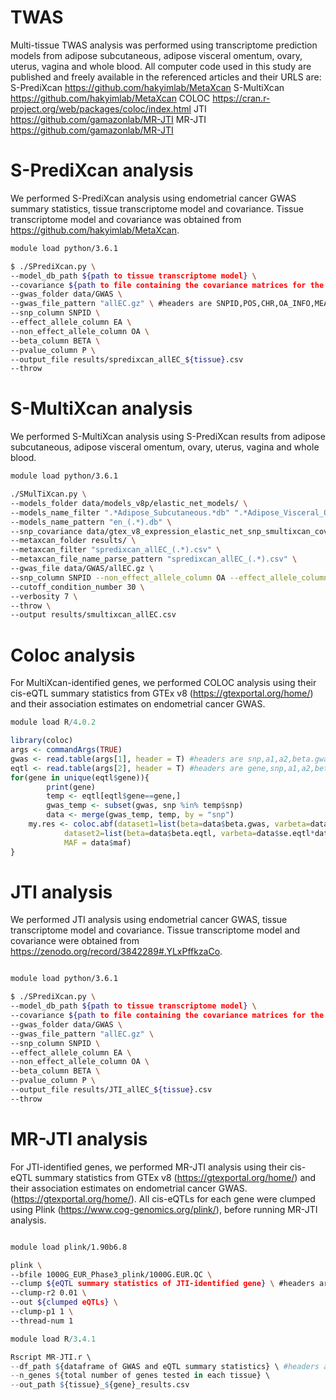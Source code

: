 # TWAS
Multi-tissue TWAS analysis was performed using transcriptome prediction models from adipose subcutaneous, adipose visceral omentum, ovary, uterus, vagina and whole blood.
All computer code used in this study are published and freely available in the referenced articles and their URLS are:
S-PrediXcan https://github.com/hakyimlab/MetaXcan
S-MultiXcan https://github.com/hakyimlab/MetaXcan
COLOC https://cran.r-project.org/web/packages/coloc/index.html
JTI https://github.com/gamazonlab/MR-JTI
MR-JTI https://github.com/gamazonlab/MR-JTI

# S-PrediXcan analysis
We performed S-PrediXcan analysis using endometrial cancer GWAS summary statistics, tissue transcriptome model and covariance. 
Tissue transcriptome model and covariance was obtained from https://github.com/hakyimlab/MetaXcan. 

```bash
module load python/3.6.1

$ ./SPrediXcan.py \
--model_db_path ${path to tissue transcriptome model} \
--covariance ${path to file containing the covariance matrices for the SNP dosage and transcriptome} \
--gwas_folder data/GWAS \
--gwas_file_pattern "allEC.gz" \ #headers are SNPID,POS,CHR,OA_INFO,MEAN_EAF,EA,OA,BETA,SE,P,N
--snp_column SNPID \
--effect_allele_column EA \
--non_effect_allele_column OA \
--beta_column BETA \
--pvalue_column P \
--output_file results/spredixcan_allEC_${tissue}.csv
--throw 
```

# S-MultiXcan analysis
We performed S-MultiXcan analysis using S-PrediXcan results from adipose subcutaneous, adipose visceral omentum, ovary, uterus, vagina and whole blood.

```bash
module load python/3.6.1

./SMulTiXcan.py \
--models_folder data/models_v8p/elastic_net_models/ \
--models_name_filter ".*Adipose_Subcutaneous.*db" ".*Adipose_Visceral_Omentum.*db" ".*Ovary.*db" ".*Uterus.*db" ".*Vagina.*db" ".*Whole_Blood.*db" \
--models_name_pattern "en_(.*).db" \
--snp_covariance data/gtex_v8_expression_elastic_net_snp_smultixcan_covariance.txt.gz \ #gtex_v8_expression_elastic_net_snp_smultixcan_covariance.txt.gz was obtained from https://github.com/hakyimlab/MetaXcan
--metaxcan_folder results/ \
--metaxcan_filter "spredixcan_allEC_(.*).csv" \
--metaxcan_file_name_parse_pattern "spredixcan_allEC_(.*).csv" \
--gwas_file data/GWAS/allEC.gz \
--snp_column SNPID --non_effect_allele_column OA --effect_allele_column EA --beta_column BETA --pvalue_column P --se_column SE \
--cutoff_condition_number 30 \
--verbosity 7 \
--throw \
--output results/smultixcan_allEC.csv
```

# Coloc analysis
For MultiXcan-identified genes, we performed COLOC analysis using their cis-eQTL summary statistics from GTEx v8 (https://gtexportal.org/home/) and their association estimates on endometrial cancer GWAS.

```R
module load R/4.0.2

library(coloc)
args <- commandArgs(TRUE)
gwas <- read.table(args[1], header = T) #headers are snp,a1,a2,beta.gwas,se.gwas,p.gwas
eqtl <- read.table(args[2], header = T) #headers are gene,snp,a1,a2,beta.eqtl,se.eqtl,p.eqtl
for(gene in unique(eqtl$gene)){
        print(gene)
        temp <- eqtl[eqtl$gene==gene,]
        gwas_temp <- subset(gwas, snp %in% temp$snp)
        data <- merge(gwas_temp, temp, by = "snp")
	my.res <- coloc.abf(dataset1=list(beta=data$beta.gwas, varbeta=data$se.gwas*data$se.gwas, N=121885,s=0.10588669647,type="cc"), 
		    dataset2=list(beta=data$beta.eqtl, varbeta=data$se.eqtl*data$se.eqtl, N=${sample size}, type = "quant"), 
		    MAF = data$maf)
}
```


# JTI analysis 
We performed JTI analysis using endometrial cancer GWAS, tissue transcriptome model and covariance.
Tissue transcriptome model and covariance were obtained from https://zenodo.org/record/3842289#.YLxPffkzaCo.

```bash

module load python/3.6.1

$ ./SPrediXcan.py \
--model_db_path ${path to tissue transcriptome model} \
--covariance ${path to file containing the covariance matrices for the SNP dosage and transcriptome} \
--gwas_folder data/GWAS \
--gwas_file_pattern "allEC.gz" \
--snp_column SNPID \
--effect_allele_column EA \
--non_effect_allele_column OA \
--beta_column BETA \
--pvalue_column P \
--output_file results/JTI_allEC_${tissue}.csv
--throw 
```

# MR-JTI analysis
For JTI-identified genes, we performed MR-JTI analysis using their cis-eQTL summary statistics from GTEx v8 (https://gtexportal.org/home/) and their association estimates on endometrial cancer GWAS. (https://gtexportal.org/home/).
All cis-eQTLs for each gene were clumped using Plink (https://www.cog-genomics.org/plink/), before running MR-JTI analysis. 


```bash

module load plink/1.90b6.8

plink \
--bfile 1000G_EUR_Phase3_plink/1000G.EUR.QC \
--clump ${eQTL summary statistics of JTI-identified gene} \ #headers are SNP,CHR,bp,A1,A2,beta,se,P
--clump-r2 0.01 \
--out ${clumped eQTLs} \
--clump-p1 1 \
--thread-num 1

```

```R
module load R/3.4.1

Rscript MR-JTI.r \
--df_path ${dataframe of GWAS and eQTL summary statistics} \ #headers are rsid, effect_allele_gwas, ldscore, eqtl_beta, eqtl_se, eqtl_p, gwas_beta, gwas_se, gwas_p
--n_genes ${total number of genes tested in each tissue} \
--out_path ${tissue}_${gene}_results.csv

```
